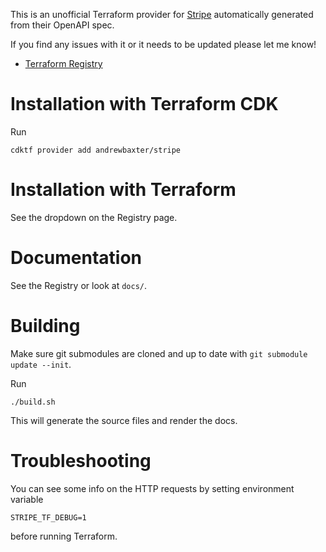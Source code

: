 This is an unofficial Terraform provider for [Stripe](https://stripe.com/) automatically generated from their OpenAPI spec.

If you find any issues with it or it needs to be updated please let me know!

* [Terraform Registry](https://registry.terraform.io/providers/andrewbaxter/stripe)

# Installation with Terraform CDK

Run

```
cdktf provider add andrewbaxter/stripe
```

# Installation with Terraform

See the dropdown on the Registry page.

# Documentation

See the Registry or look at `docs/`.

# Building

Make sure git submodules are cloned and up to date with `git submodule update --init`.

Run

```
./build.sh
```

This will generate the source files and render the docs.

# Troubleshooting

You can see some info on the HTTP requests by setting environment variable
```
STRIPE_TF_DEBUG=1
```

before running Terraform.